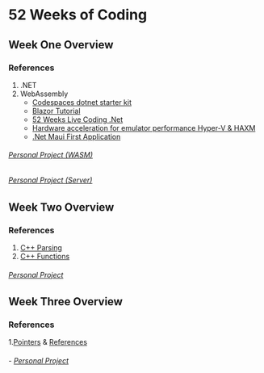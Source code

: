 # 52 Weeks of Coding

## Week One Overview
### References
1. .NET
2. WebAssembly
   - [Codespaces dotnet starter kit](https://github.com/beluxappdev00/codespaces-dotnetcore)
   - [Blazor Tutorial](https://dotnet.microsoft.com/en-us/learn/aspnet/blazor-cli-tutorial/install)
   - [52 Weeks Live Coding .Net](https://learning.oreilly.com/videos/52-weeks-net/08172022VIDEOPAIML/08172022VIDEOPAIML-c2_s0/)
   - [Hardware acceleration for emulator performance Hyper-V & HAXM](https://learn.microsoft.com/en-us/xamarin/android/get-started/installation/android-emulator/hardware-acceleration?tabs=vswin&pivots=windows#hyper-v)
   - [.Net Maui First Application](https://learn.microsoft.com/en-us/dotnet/maui/get-started/first-app?pivots=devices-windows&view=net-maui-7.0&tabs=vswin)
###### [Personal Project (WASM)](https://github.com/ComputPhillip/BlazorWASM)
###### [Personal Project (Server)](https://github.com/ComputPhillip/Blazor-Server-Example)
## Week Two Overview
### References
1. [C++ Parsing](https://www.youtube.com/watch?v=A9aNn6q-P6Y&t=303s)
2. [C++ Functions](https://www.youtube.com/watch?v=hsu15NcSSsc&list=PLvv0ScY6vfd8j-tlhYVPYgiIyXduu6m-L&index=19)
###### [Personal Project](https://github.com/ComputPhillip/CS-programs/tree/main/labOne)
## Week Three Overview
### References
1.[Pointers](https://www.youtube.com/watch?v=hsu15NcSSsc) & [References](https://www.youtube.com/watch?v=DMCoTssyduM)
###### - [Personal Project](https://github.com/ComputPhillip/CS-programs/tree/main/Jan24th)
